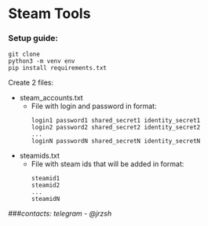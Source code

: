 # Steam Tools

### Setup guide:
```
git clone
python3 -m venv env
pip install requirements.txt
```
Create 2 files:
* steam_accounts.txt
  - File with login and password in format:
    ```
    login1 password1 shared_secret1 identity_secret1
    login2 password2 shared_secret2 identity_secret2
    ...
    loginN passwordN shared_secretN identity_secretN
    ```
* steamids.txt
  - File with steam ids that will be added in format:
    ```
    steamid1
    steamid2
    ...
    steamidN
    ```
    

###_contacts: telegram - @jrzsh_